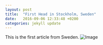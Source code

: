 ```yaml
---
layout: post
title:  "First Head in Stockholm, Sweden"
date:   2016-09-06 12:33:48 +0200
categories: jekyll update
---
```


This is the first article from Sweden.
![Image](https://raw.githubusercontent.com/zhaowenyi94/zhaowenyi94.github.io/master/\_files/\_DSC6273.jpg)
